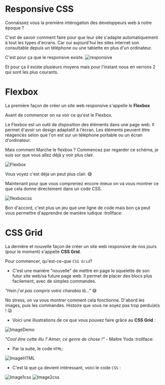 # **Responsive CSS**

Connaissez vous la première intérogation des developpeurs web à notre époque ?

C'est de savoir comment faire pour que leur site s'adapte automatiquement à tout les types d'ecrans. Car oui aujourd'hui les sites internet son consultable depuis un téléphone ou une tablette en plus d'un ordinateur.

C'est pour ça que le responsive existe.
![responsive](images/responsive.jpg)

Et pour ça il existe plusieurs moyens mais pour l'instant nous en verrons 2 qui sont les plus courants.


# **Flexbox**

La première façon de créer un site web responsive s'appelle le **Flexbox**

Avant de commencer on va voir ce qu'est le Flexbox.

Le Flexbox est un outil de disposition des éléments dans une page web. Il permet d'avoir un design adaptatif à l'écran. Les éléments peuvent être réagencés selon que l'on est sur un téléphone portable ou un écran d'ordinateur.

Mais comment Marche le flexbox ? Commencez par regarder ce schéma, je suis sur que vous allez déjà y voir plus clair.

![Flexbox](images/flexbox.png)

Vous voyez c'est déja un peut plus clair.  :sweat_smile:

Maintenant pour que vous compreniez encore mieux on va vous montrer ce que cela donne directement dans un code CSS.

![flexboxcss](images/responsive2.png)

Bon d'accord, c'est plus un jeu que une ligne de code mais bon ça peut vous permettre d'apprendre de manière ludique :trollface:





# **CSS Grid**

La dernière et nouvelle façon de créer un site web responsive de nos jours (pour le moment) s'appelle **CSS Grid**.

Pour commencer, qu'est-ce-que `CSS Grid`?

- C'est une manière "nouvelle" de mettre en page le squelette de son futur site web/sa future page web. Il permet de placer des blocs plus facilement, avec de simples commandes.

_"Hein j'ai pas compris votre charabia là..."_ :sweat_smile:

No stress, on va vous montrer comment cela fonctionne.
D'abord les images, puis les commandes. Histoire que vous ne soyez pas trop perdu(e)s !  :stuck_out_tongue_winking_eye:

- Voici une illustrations de ce que vous pouvez faire grâce au **CSS Grid** :

![ImageDemo](Images/démo.png)

_"Cool être cette illu ? Aimer, ce genre de chose !"_ - Maître Yoda  :trollface:

- Par la suite, le code `HTML`:

![ImageHTML](Images/htmlresponsive.png)

- C'est là que ça devient intéressant, voici le code `CSS` :

![Image1css](Images/css1.png)
![Image2css](Images/css2.png)

